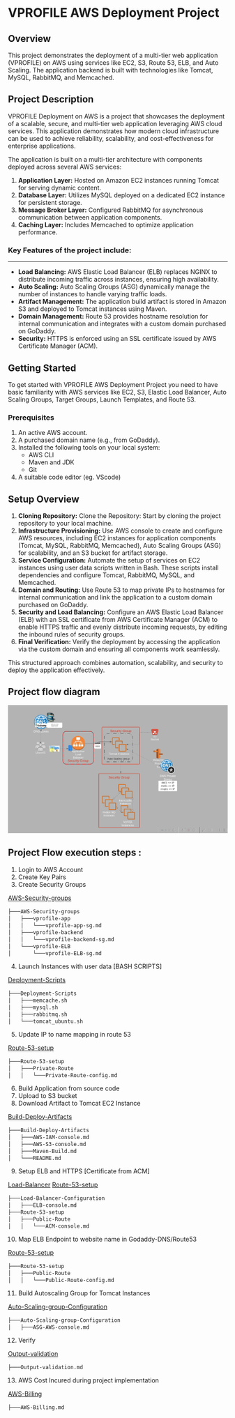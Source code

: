 # VPROFILE AWS Deployment Project

## Overview
This project demonstrates the deployment of a multi-tier web application (VPROFILE) on AWS using services like EC2, S3, Route 53, ELB, and Auto Scaling. The application backend is built with technologies like Tomcat, MySQL, RabbitMQ, and Memcached.

## Project Description
VPROFILE Deployment on AWS is a project that showcases the deployment of a scalable, secure, and multi-tier web application leveraging AWS cloud services. This application demonstrates how modern cloud infrastructure can be used to achieve reliability, scalability, and cost-effectiveness for enterprise applications.

The application is built on a multi-tier architecture with components deployed across several AWS services:
1. **Application Layer:** Hosted on Amazon EC2 instances running Tomcat for serving dynamic content.
2. **Database Layer:** Utilizes MySQL deployed on a dedicated EC2 instance for persistent storage.
3. **Message Broker Layer:** Configured RabbitMQ for asynchronous communication between application components.
4. **Caching Layer:** Includes Memcached to optimize application performance.

### Key Features of the project include:
---
- **Load Balancing:** AWS Elastic Load Balancer (ELB) replaces NGINX to distribute incoming traffic across instances, ensuring high availability.
- **Auto Scaling:** Auto Scaling Groups (ASG) dynamically manage the number of instances to handle varying traffic loads.
- **Artifact Management:** The application build artifact is stored in Amazon S3 and deployed to Tomcat instances using Maven.
- **Domain Management:** Route 53 provides hostname resolution for internal communication and integrates with a custom domain purchased on GoDaddy.
- **Security:** HTTPS is enforced using an SSL certificate issued by AWS Certificate Manager (ACM).

## Getting Started
To get started with VPROFILE AWS Deployment Project you need to have basic familiarity with AWS services like EC2, S3, Elastic Load Balancer, Auto Scaling Groups, Target Groups, Launch Templates, and Route 53. 

### Prerequisites
1. An active AWS account.
2. A purchased domain name (e.g., from GoDaddy).
3. Installed the following tools on your local system:
   - AWS CLI
   - Maven and JDK
   - Git
4. A suitable code editor (eg. VScode)

## Setup Overview
1. **Cloning Repository:** Clone the Repository: Start by cloning the project repository to your local machine.
2. **Infrastructure Provisioning:** Use AWS console to create and configure AWS resources, including EC2 instances for application components (Tomcat, MySQL, RabbitMQ, Memcached), Auto Scaling Groups (ASG) for scalability, and an S3 bucket for artifact storage.
3. **Service Configuration:** Automate the setup of services on EC2 instances using user data scripts written in Bash. These scripts install dependencies and configure Tomcat, RabbitMQ, MySQL, and Memcached.
4. **Domain and Routing:** Use Route 53 to map private IPs to hostnames for internal communication and link the application to a custom domain purchased on GoDaddy.
5. **Security and Load Balancing:** Configure an AWS Elastic Load Balancer (ELB) with an SSL certificate from AWS Certificate Manager (ACM) to enable HTTPS traffic and evenly distribute incoming requests, by editing the inbound rules of security groups.
6. **Final Verification:** Verify the deployment by accessing the application via the custom domain and ensuring all components work seamlessly.

 This structured approach combines automation, scalability, and security to deploy the application effectively.

 ## Project flow diagram
 ![Project flow diagram](https://github.com/Kizhakkekkara-Vishnu-Vijayan/Sample/blob/master/AWS-images/Flow-diagram.png)

## Project Flow execution steps :
1. Login to AWS Account
2. Create Key Pairs
3. Create Security Groups

[AWS-Security-groups](https://github.com/Kizhakkekkara-Vishnu-Vijayan/vprofile-aws-deployment/tree/master/AWS-Security-groups)
```
├───AWS-Security-groups
│   ├───vprofile-app
│   │   └───vprofile-app-sg.md
│   ├───vprofile-backend
│   │   └───vprofile-backend-sg.md
│   └───vprofile-ELB
│       └───vprofile-ELB-sg.md
```
 4. Launch Instances with user data [BASH SCRIPTS]

[Deployment-Scripts](https://github.com/Kizhakkekkara-Vishnu-Vijayan/vprofile-aws-deployment/tree/master/Deployment-Scripts)

```
├───Deployment-Scripts
│   ├───memcache.sh
│   ├───mysql.sh
│   ├───rabbitmq.sh
│   └───tomcat_ubuntu.sh
```
 5. Update IP to name mapping in route 53

[Route-53-setup](https://github.com/Kizhakkekkara-Vishnu-Vijayan/vprofile-aws-deployment/tree/master/Route-53-setup)

```
├───Route-53-setup
│   ├───Private-Route
│   │   └───Private-Route-config.md
```
 6. Build Application from source code
 7. Upload to S3 bucket
 8. Download Artifact to Tomcat EC2 Instance

 [Build-Deploy-Artifacts](https://github.com/Kizhakkekkara-Vishnu-Vijayan/vprofile-aws-deployment/tree/master/Build-Deploy-Artifacts)

 ```
 ├───Build-Deploy-Artifacts
│   ├───AWS-IAM-console.md
│   ├───AWS-S3-console.md
│   ├───Maven-Build.md
│   └───README.md
```
9. Setup ELB and HTTPS [Certificate from ACM]

[Load-Balancer](https://github.com/Kizhakkekkara-Vishnu-Vijayan/vprofile-aws-deployment/tree/master/Load-Balancer-Configuration)
[Route-53-setup](https://github.com/Kizhakkekkara-Vishnu-Vijayan/vprofile-aws-deployment/tree/master/Route-53-setup)

```
├───Load-Balancer-Configuration
│   ├───ELB-console.md
├───Route-53-setup
│   ├───Public-Route
│   │   └───ACM-console.md
```
10. Map ELB Endpoint to website name in Godaddy-DNS/Route53

[Route-53-setup](https://github.com/Kizhakkekkara-Vishnu-Vijayan/vprofile-aws-deployment/tree/master/Route-53-setup)

```
├───Route-53-setup
│   ├───Public-Route
│   │   └───Public-Route-config.md
```
11. Build Autoscaling Group for Tomcat Instances

[Auto-Scaling-group-Configuration](https://github.com/Kizhakkekkara-Vishnu-Vijayan/vprofile-aws-deployment/tree/master/Auto-Scaling-group-Configuration)

```
├───Auto-Scaling-group-Configuration
│   ├───ASG-AWS-console.md
```

12. Verify

[Output-validation](https://github.com/Kizhakkekkara-Vishnu-Vijayan/vprofile-aws-deployment/tree/master/Output-validation.md)

```
├───Output-validation.md
```
13. AWS Cost Incured during project implementation

[AWS-Billing](https://github.com/Kizhakkekkara-Vishnu-Vijayan/vprofile-aws-deployment/tree/master/AWS-Billing.md)

```
├───AWS-Billing.md
```

